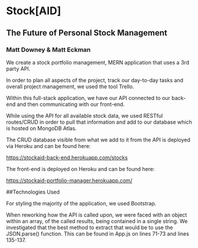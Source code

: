# Stock[AID]

## The Future of Personal Stock Management

### Matt Downey & Matt Eckman

We create a stock portfolio management, MERN application that uses a 3rd party API.

In order to plan all aspects of the project, track our day-to-day tasks and overall project management, we used the tool Trello.



Within this full-stack application, we have our API connected to our back-end and then communicating with our front-end.

While using the API for all available stock data, we used RESTful routes/CRUD in order to pull that information and add to our database which is hosted on MongoDB Atlas.

The CRUD database visible from what we add to it from the API is deployed via Heroku and can be found here:

https://stockaid-back-end.herokuapp.com/stocks


The front-end is deployed on Heroku and can be found here:

https://stockaid-portfolio-manager.herokuapp.com/



##Technologies Used

For styling the majority of the application, we used Bootstrap.

When reworking how the API is called upon, we were faced with an object within an array, of the called results, being contained in a single string. We investigated that the best method to extract that would be to use the JSON.parse() function. This can be found in App.js on lines 71-73 and lines 135-137.
